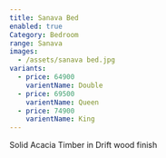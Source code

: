 ```yaml
---
title: Sanava Bed
enabled: true
Category: Bedroom
range: Sanava
images:
  - /assets/sanava bed.jpg
variants:
  - price: 64900
    varientName: Double
  - price: 69500
    varientName: Queen 
  - price: 74900
    varientName: King 
---
```

Solid Acacia Timber in Drift wood finish